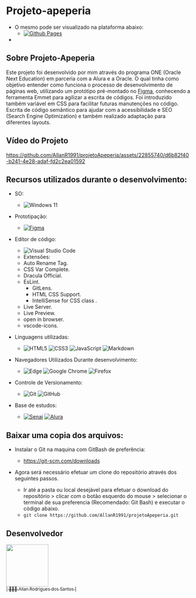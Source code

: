 # Projeto-apeperia

-	O mesmo pode ser visualizado na plataforma abaixo:
	-	[![Github Pages](https://img.shields.io/badge/github%20pages-121013?style=for-the-badge&logo=github&logoColor=white)](https://allanr1991.github.io/projetoApeperia/)
 -	
## Sobre Projeto-Apeperia

Este projeto foi desenvolvido por mim através do programa ONE (Oracle Next Education) em parceria com a Alura e a Oracle. O qual tinha como objetivo entender como funciona o processo de desenvolvimento de páginas web, utilizando um protótipo pré-montado no [Figma](https://www.figma.com/file/lMHXpmJv7axWJgqwdIqswW/Apeperia-Mobile-First-(Copy)?type=design&node-id=0%3A1&t=t7gR7mWdwfRvRMjY-1), conhecendo a ferramenta Emmet para agilizar a escrita de códigos. Foi introduzido também variável em CSS para facilitar futuras manutenções no código. Escrita de código semântico para ajudar com a acessibilidade e SEO (Search Engine Optimization) e também realizado adaptação para diferentes layouts.

## Vídeo do Projeto

https://github.com/AllanR1991/projetoApeperia/assets/22855740/d6b82f40-b241-4e28-adaf-fd2c2ea01592

## Recursos utilizados durante o desenvolvimento:

-	SO:
	-	![Windows 11](https://img.shields.io/badge/Windows%2011-%230079d5.svg?style=for-the-badge&logo=Windows%2011&logoColor=white)

-	Prototipação:
	-	[![Figma](https://img.shields.io/badge/figma-%23F24E1E.svg?style=for-the-badge&logo=figma&logoColor=white)](https://www.figma.com/file/lMHXpmJv7axWJgqwdIqswW/Apeperia-Mobile-First-(Copy)?type=design&node-id=0%3A1&t=t7gR7mWdwfRvRMjY-1)

-	Editor de código:
	-	![Visual Studio Code](https://img.shields.io/badge/Visual%20Studio%20Code-0078d7.svg?style=for-the-badge&logo=visual-studio-code&logoColor=white)
	-	Extensões:
   	-	Auto Rename Tag.
    -	CSS Var Complete.
 	  -	Dracula Official.
 	  -	EsLint.
		-	GitLens.
		-	HTML CSS Support.
		-	IntelliSense for CSS class .
	  -	Live Server.	
    -	Live Preview.
    -	open in browser.
 	  -	vscode-icons.
		

-	Linguagens utilizadas:
	-	![HTML5](https://img.shields.io/badge/html5-%23E34F26.svg?style=for-the-badge&logo=html5&logoColor=white)	![CSS3](https://img.shields.io/badge/css3-%231572B6.svg?style=for-the-badge&logo=css3&logoColor=white)	![JavaScript](https://img.shields.io/badge/javascript-%23323330.svg?style=for-the-badge&logo=javascript&logoColor=%23F7DF1E)	![Markdown](https://img.shields.io/badge/markdown-%23000000.svg?style=for-the-badge&logo=markdown&logoColor=white)	

-	Navegadores Utilizados Durante desenvolvimento:
	-	![Edge](https://img.shields.io/badge/Edge-0078D7?style=for-the-badge&logo=Microsoft-edge&logoColor=white)	![Google Chrome](https://img.shields.io/badge/Google%20Chrome-4285F4?style=for-the-badge&logo=GoogleChrome&logoColor=white)	![Firefox](https://img.shields.io/badge/Firefox-FF7139?style=for-the-badge&logo=Firefox-Browser&logoColor=white)

-	Controle de Versionamento:
	-	![Git](https://img.shields.io/badge/git-%23F05033.svg?style=for-the-badge&logo=git&logoColor=white)	![GitHub](https://img.shields.io/badge/github-%23121011.svg?style=for-the-badge&logo=github&logoColor=white)

-	Base de estudos:
	-	[![Senai]( https://img.shields.io/badge/Senai-Infromatica-red)](https://informatica.sp.senai.br/)	[![Alura]( https://img.shields.io/badge/-Alura-blue)](https://www.alura.com.br/)


## Baixar uma copia dos arquivos:

-	Instalar o Git na maquina com GitBash de preferência:
	-	https://git-scm.com/downloads

-	Agora será necessário efetuar um clone do repositório através dos seguintes passos.
	-	Ir até a pasta ou local desejável para efetuar o download do repositório > clicar com o botão esquerdo do mouse > selecionar o terminal de sua preferencia (Recomendado: Git Bash) e executar o código abaixo.
	-	``` git clone https://github.com/AllanR1991/projetoApeperia.git ```

## Desenvolvedor
[<img src="https://avatars.githubusercontent.com/u/22855740?s=400&u=18f7e6c6ceab8750ca660ee88fa05cf8d622b025&v=4" width=115><br><sub>| 🙋🏼‍♂️ Allan Rodrigues dos Santos |</sub>](https://github.com/AllanR1991) 
